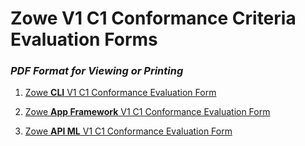 # Zowe V1 C1 Conformance Criteria Evaluation Forms
### *PDF Format for Viewing or Printing*

1.  [Zowe **CLI** V1 C1 Conformance Evaluation Form](foundation/blob/master/V1%20C1%20Zowe%20CLI%20Conformance%20Criteria%20Checklist.pdf)

2.  [Zowe **App Framework** V1 C1 Conformance Evaluation Form](foundation/blob/master/V1%20C1%20Zowe%20App-Frmwrk%20Conformance%20Criteria%20Checklist.pdf)

3.  [Zowe **API ML** V1 C1 Conformance Evaluation Form](foundation/blob/master/V1%20C1%20Zowe%20API-ML%20Conformance%20Criteria%20Checklist.pdf)
